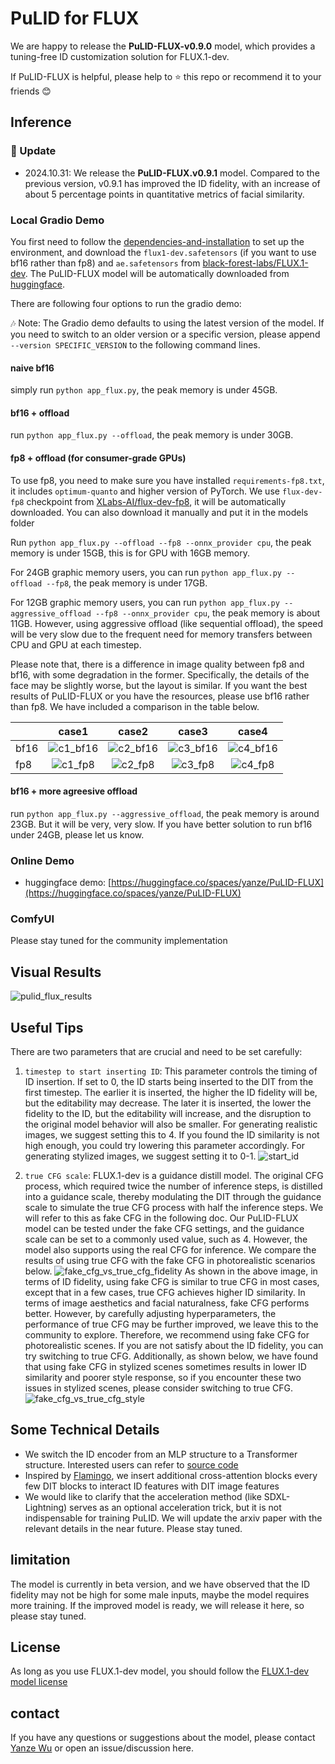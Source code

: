 # PuLID for FLUX
We are happy to release the **PuLID-FLUX-v0.9.0** model, which provides a tuning-free ID customization solution for FLUX.1-dev. 

If PuLID-FLUX is helpful, please help to ⭐ this repo or recommend it to your friends 😊

## Inference
### :triangular_flag_on_post: Update
- 2024.10.31: We release the **PuLID-FLUX.v0.9.1** model. Compared to the previous version, v0.9.1 has improved the ID fidelity, with an increase of about 5 percentage points in quantitative metrics of facial similarity.

### Local Gradio Demo
You first need to follow the [dependencies-and-installation](../README.md#wrench-dependencies-and-installation) to set 
up the environment, and download the `flux1-dev.safetensors` (if you want to use bf16 rather than fp8) and `ae.safetensors` from [black-forest-labs/FLUX.1-dev](https://huggingface.co/black-forest-labs/FLUX.1-dev/tree/main).
The PuLID-FLUX model will be automatically downloaded from [huggingface](https://huggingface.co/guozinan/PuLID/tree/main).

There are following four options to run the gradio demo:

:notes: Note: The Gradio demo defaults to using the latest version of the model. If you need to switch to an older version or a specific version, please append `--version SPECIFIC_VERSION` to the following command lines.

#### naive bf16
simply run `python app_flux.py`, the peak memory is under 45GB.

#### bf16 + offload
run `python app_flux.py --offload`, the peak memory is under 30GB.

#### fp8 + offload  (for consumer-grade GPUs)
To use fp8, you need to make sure you have installed `requirements-fp8.txt`, it includes `optimum-quanto` and higher version of PyTorch.
We use `flux-dev-fp8` checkpoint from [XLabs-AI/flux-dev-fp8](https://huggingface.co/XLabs-AI/flux-dev-fp8), it will be automatically downloaded. You can also download it manually and put it in the models folder

Run `python app_flux.py --offload --fp8 --onnx_provider cpu`, the peak memory is under 15GB, this is for GPU with 16GB memory.

For 24GB graphic memory users, you can run `python app_flux.py --offload --fp8`, the peak memory is under 17GB.

For 12GB graphic memory users, you can run `python app_flux.py --aggressive_offload --fp8 --onnx_provider cpu`, the peak memory is about 11GB. 
However, using aggressive offload (like sequential offload), the speed will be very slow due to the frequent need for memory transfers between CPU and GPU at each timestep.

Please note that, there is a difference in image quality between fp8 and bf16, with some degradation in the former. 
Specifically, the details of the face may be slightly worse, but the layout is similar. If you want the best results
of PuLID-FLUX or you have the resources, please use bf16 rather than fp8.
We have included a comparison in the table below.

|      |                                            case1                                            |                                            case2                                             |                                            case3                                            |                                           case4                                          |
|------|:-------------------------------------------------------------------------------------------:|:--------------------------------------------------------------------------------------------:|:-------------------------------------------------------------------------------------------:|:----------------------------------------------------------------------------------------:|
| bf16 | ![c1_bf16](https://github.com/user-attachments/assets/781b2102-d5fe-4786-b4d3-7b8df501c781) | ![c2_bf16](https://github.com/user-attachments/assets/6218a6ca-f07e-4a9a-ac63-896526ff52cf)  | ![c3_bf16](https://github.com/user-attachments/assets/3b6675e5-d26e-4799-b0f3-72e4a7f9a771) |![c4_bf16](https://github.com/user-attachments/assets/b4e162ca-da8b-4e68-8d6b-ba1a674b2a0b)|
| fp8  | ![c1_fp8](https://github.com/user-attachments/assets/8547f020-bd39-4e9b-aa82-b85be4efc41c)  |  ![c2_fp8](https://github.com/user-attachments/assets/00d3d485-0298-4966-82e1-a31946797ac8)  | ![c3_fp8](https://github.com/user-attachments/assets/b1c6a6b6-1140-49a3-93bd-1245ee5fef4c)  |![c4_fp8](https://github.com/user-attachments/assets/62e512ca-6315-4a89-9350-430e20b86b36)|


#### bf16 + more agreesive offload
run `python app_flux.py --aggressive_offload`, the peak memory is around 23GB.
But it will be very, very slow. If you have better solution to run bf16 under 24GB, please let us know.

### Online Demo
- huggingface demo: 
[https://huggingface.co/spaces/yanze/PuLID-FLUX](https://huggingface.co/spaces/yanze/PuLID-FLUX)

### ComfyUI
Please stay tuned for the community implementation

## Visual Results
![pulid_flux_results](https://github.com/user-attachments/assets/7eafb90a-fdd1-4ae7-bc41-8c428d568848)


## Useful Tips
There are two parameters that are crucial and need to be set carefully:

1. `timestep to start inserting ID`: This parameter controls the timing of ID insertion. If set to 0, the ID starts being inserted to the DIT from the first timestep. The earlier it is inserted, the higher the ID fidelity will be, but the editability may decrease. The later it is inserted, the lower the fidelity to the ID, but the editability will increase, and the disruption to the original model behavior will also be smaller. For generating realistic images, we suggest setting this to 4. If you found the ID similarity is not high enough, you could try lowering this parameter accordingly. For generating stylized images, we suggest setting it to 0-1.
![start_id](https://github.com/user-attachments/assets/3866ffab-542d-4e2f-9a0c-6877c9158d49)

2. `true CFG scale`: FLUX.1-dev is a guidance distill model. The original CFG process, which required twice the number of inference steps, is distilled into a guidance scale, thereby modulating the DIT through the guidance scale to simulate the true CFG process with half the inference steps. We will refer to this as fake CFG in the following doc. Our PuLID-FLUX model can be tested under the fake CFG settings, and the guidance scale can be set to a commonly used value, such as 4. However, the model also supports using the real CFG for inference. We compare the results of using true CFG with the fake CFG in photorealistic scenarios below.
![fake_cfg_vs_true_cfg_fidelity](https://github.com/user-attachments/assets/73b44dc8-37c7-48c8-8f55-73882731126d)
As shown in the above image, in terms of ID fidelity, using fake CFG is similar to true CFG in most cases, except that in a few cases, true CFG achieves higher ID similarity. In terms of image aesthetics and facial naturalness, fake CFG performs better. However, by carefully adjusting hyperparameters, the performance of true CFG may be further improved, we leave this to the community to explore. Therefore, we recommend using fake CFG for photorealistic scenes. If you are not satisfy about the ID fidelity, you can try switching to true CFG. Additionally, as shown below, we have found that using fake CFG in stylized scenes sometimes results in lower ID similarity and poorer style response, so if you encounter these two issues in stylized scenes, please consider switching to true CFG.
![fake_cfg_vs_true_cfg_style](https://github.com/user-attachments/assets/fb042639-64e6-4bb3-a3a4-5c138793318e)

   

## Some Technical Details
- We switch the ID encoder from an MLP structure to a Transformer structure. Interested users can refer to [source code](https://github.com/ToTheBeginning/PuLID/blob/cce7cdd65b5bf283c1a39c29f2726902a3c135ca/pulid/encoders_flux.py#L122)
- Inspired by [Flamingo](https://arxiv.org/abs/2204.14198), we insert additional cross-attention blocks every few DIT blocks to interact ID features with DIT image features
- We would like to clarify that the acceleration method (like SDXL-Lightning) serves as an
optional acceleration trick, but it is not indispensable for training PuLID. We will update the arxiv paper with the relevant details in the near future. Please stay tuned.


## limitation
The model is currently in beta version, and we have observed that the ID fidelity may not be high for some male inputs, maybe the model requires more training. If the improved model is ready, we will release it here, so please stay tuned.

## License
As long as you use FLUX.1-dev model, you should follow the [FLUX.1-dev model license](https://github.com/black-forest-labs/flux/tree/main/model_licenses)

## contact
If you have any questions or suggestions about the model, please contact [Yanze Wu](https://tothebeginning.github.io/) or open an issue/discussion here.
